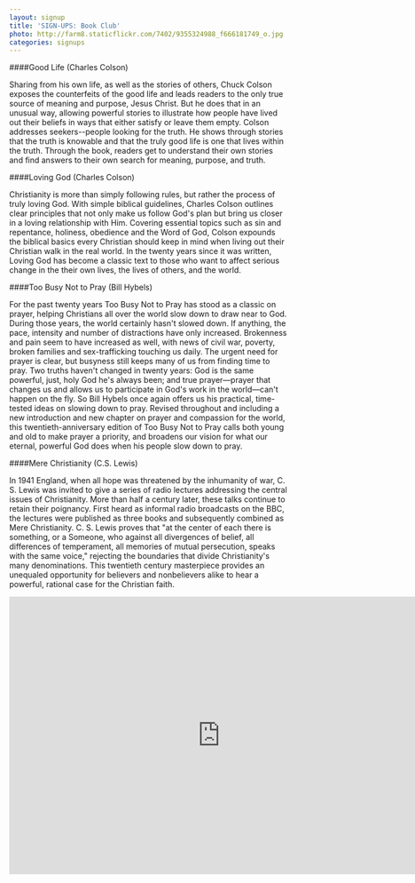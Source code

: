 ```yaml
---
layout: signup
title: 'SIGN-UPS: Book Club'
photo: http://farm8.staticflickr.com/7402/9355324988_f666181749_o.jpg
categories: signups
---
```


####Good Life (Charles Colson)

Sharing from his own life, as well as the stories of others, Chuck Colson exposes the counterfeits of the good life and leads readers to the only true source of meaning and purpose, Jesus Christ. But he does that in an unusual way, allowing powerful stories to illustrate how people have lived out their beliefs in ways that either satisfy or leave them empty. Colson addresses seekers--people looking for the truth. He shows through stories that the truth is knowable and that the truly good life is one that lives within the truth. Through the book, readers get to understand their own stories and find answers to their own search for meaning, purpose, and truth.

####Loving God (Charles Colson)

Christianity is more than simply following rules, but rather the process of truly loving God. With simple biblical guidelines, Charles Colson outlines clear principles that not only make us follow God's plan but bring us closer in a loving relationship with Him. Covering essential topics such as sin and repentance, holiness, obedience and the Word of God, Colson expounds the biblical basics every Christian should keep in mind when living out their Christian walk in the real world. In the twenty years since it was written, Loving God has become a classic text to those who want to affect serious change in the their own lives, the lives of others, and the world.

####Too Busy Not to Pray (Bill Hybels)

For the past twenty years Too Busy Not to Pray has stood as a classic on prayer, helping Christians all over the world slow down to draw near to God. During those years, the world certainly hasn't slowed down. If anything, the pace, intensity and number of distractions have only increased. Brokenness and pain seem to have increased as well, with news of civil war, poverty, broken families and sex-trafficking touching us daily. The urgent need for prayer is clear, but busyness still keeps many of us from finding time to pray. Two truths haven't changed in twenty years: God is the same powerful, just, holy God he's always been; and true prayer—prayer that changes us and allows us to participate in God's work in the world—can't happen on the fly. So Bill Hybels once again offers us his practical, time-tested ideas on slowing down to pray. Revised throughout and including a new introduction and new chapter on prayer and compassion for the world, this twentieth-anniversary edition of Too Busy Not to Pray calls both young and old to make prayer a priority, and broadens our vision for what our eternal, powerful God does when his people slow down to pray.

####Mere Christianity (C.S. Lewis)

In 1941 England, when all hope was threatened by the inhumanity of war, C. S. Lewis was invited to give a series of radio lectures addressing the central issues of Christianity. More than half a century later, these talks continue to retain their poignancy. First heard as informal radio broadcasts on the BBC, the lectures were published as three books and subsequently combined as Mere Christianity. C. S. Lewis proves that "at the center of each there is something, or a Someone, who against all divergences of belief, all differences of temperament, all memories of mutual persecution, speaks with the same voice," rejecting the boundaries that divide Christianity's many denominations. This twentieth century masterpiece provides an unequaled opportunity for believers and nonbelievers alike to hear a powerful, rational case for the Christian faith.

<iframe width="760" height="500" src="https://docs.google.com/forms/d/1cjnPMTEiTS-3KdMHQ0V7o6Nnp3bEKzJgfu1ZCFpwXsg/viewform?embedded=true" frameborder="0" marginheight="0" marginwidth="0"></iframe>

